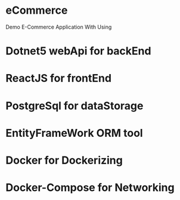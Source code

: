 # eCommerce

Demo E-Commerce Application With Using

# Dotnet5 webApi for backEnd

# ReactJS for frontEnd

# PostgreSql for dataStorage

# EntityFrameWork ORM tool

# Docker for Dockerizing

# Docker-Compose for Networking
